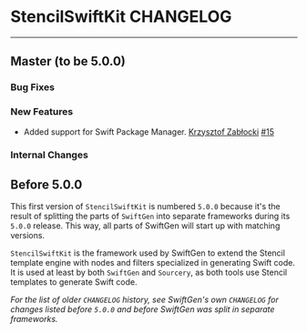 # StencilSwiftKit CHANGELOG

---

## Master (to be 5.0.0)

### Bug Fixes

### New Features

* Added support for Swift Package Manager.
  [Krzysztof Zabłocki](https://github.com/krzysztofzablocki)
  [#15](https://github.com/SwiftGen/StencilSwiftKit/issues/15)

### Internal Changes


## Before 5.0.0

This first version of `StencilSwiftKit` is numbered `5.0.0` because it's the result of splitting the parts of `SwiftGen` into separate frameworks during its `5.0.0` release. This way, all parts of SwiftGen will start up with matching versions.

`StencilSwiftKit` is the framework used by SwiftGen to extend the Stencil template engine with nodes and filters specialized in generating Swift code. It is used at least by both `SwiftGen` and `Sourcery`, as both tools use Stencil templates to generate Swift code.

_For the list of older `CHANGELOG` history, see SwiftGen's own `CHANGELOG` for changes listed before `5.0.0` and before SwiftGen was split in separate frameworks._
